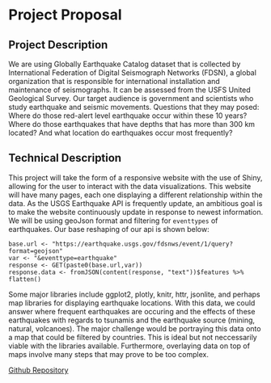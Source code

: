 # Project Proposal

## Project Description
We are using Globally Earthquake Catalog dataset that is collected by International Federation of Digital Seismograph Networks (FDSN), a global organization that is responsible for international installation and maintenance of seismographs. It can be assessed from the USFS United Geological Survey. Our target audience is government and scientists who study earthquake and seismic movements. Questions that they may posed: Where do those red-alert level earthquake occur within these 10 years? Where do those earthquakes that have depths that has more than 300 km located? And what location do earthquakes occur most frequently?

## Technical Description

This project will take the form of a responsive website with the use of Shiny, allowing for the user to interact with the data visualizations. This website will have many pages, each one displaying a different relationship within the data. As the USGS Earthquake API is frequently update, an ambitious goal is to make the website continuously update in response to newest information. We will be using geoJson format and filtering for `eventtypes` of earthquakes. Our base reshaping of our api is shown below:

```
base.url <- "https://earthquake.usgs.gov/fdsnws/event/1/query?format=geojson"
var <- "&eventtype=earthquake" 
response <- GET(paste0(base.url,var)) 
response.data <- fromJSON(content(response, "text"))$features %>% flatten()
```

Some major libraries include ggplot2, plotly, knitr, httr, jsonlite, and perhaps map libraries for displaying earthquake locations. With this data, we could answer where frequent earthquakes are occuring and the effects of these earthquakes with regards to tsunamis and the earthquake source (mining, natural, volcanoes). The major challenge would be portraying this data onto a map that could be filtered by countries. This is ideal but not neccessarily viable with the libraries available. Furthermore, overlaying data on top of maps involve many steps that may prove to be too complex. 

[Github Repository](https://github.com/ericjwei/Lightly-Sauteed-Vegetables)


